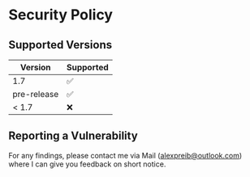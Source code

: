 # Security Policy

## Supported Versions

| Version     | Supported          |
|-------------| ------------------ |
| 1.7         | :white_check_mark: |
| pre-release | :white_check_mark: |
| < 1.7       | :x:                |

## Reporting a Vulnerability

For any findings, please contact me via Mail (alexpreib@outlook.com) where I can give you feedback on short notice.
